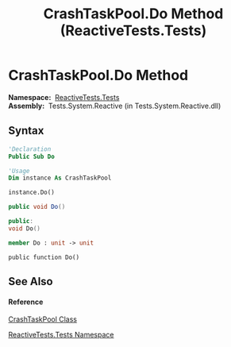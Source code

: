﻿---
title: CrashTaskPool.Do Method  (ReactiveTests.Tests)
TOCTitle: Do Method
ms:assetid: M:ReactiveTests.Tests.CrashTaskPool.Do
ms:mtpsurl: https://msdn.microsoft.com/en-us/library/reactivetests.tests.crashtaskpool.do(v=VS.103)
ms:contentKeyID: 36619312
ms.date: 06/28/2011
mtps_version: v=VS.103
f1_keywords:
- ReactiveTests.Tests.CrashTaskPool.Do
dev_langs:
- CSharp
- JScript
- VB
- FSharp
- c++
---

# CrashTaskPool.Do Method

**Namespace:**  [ReactiveTests.Tests](hh289046\(v=vs.103\).md)  
**Assembly:**  Tests.System.Reactive (in Tests.System.Reactive.dll)

## Syntax

``` vb
'Declaration
Public Sub Do
```

``` vb
'Usage
Dim instance As CrashTaskPool

instance.Do()
```

``` csharp
public void Do()
```

``` c++
public:
void Do()
```

``` fsharp
member Do : unit -> unit 
```

``` jscript
public function Do()
```

## See Also

#### Reference

[CrashTaskPool Class](hh303372\(v=vs.103\).md)

[ReactiveTests.Tests Namespace](hh289046\(v=vs.103\).md)

